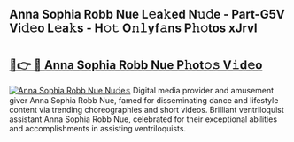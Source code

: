 ## Anna Sophia Robb Nue L𝚎a𝚔ed N𝚞𝚍e - Part-G5V Vi𝚍𝚎o L𝚎a𝚔s - H𝚘𝚝 O𝚗𝚕yf𝚊ns P𝚑𝚘tos xJrvl

# <h2><a href="http://kf0rusr.oniu.top/?m=Anna+Sophia+Robb+Nue">🔗👉 🔴 Anna Sophia Robb Nue P𝚑ot𝚘𝚜 V𝚒d𝚎o</a></h2>

[![Anna Sophia Robb Nue Nu𝚍e𝚜](https://i.imgur.com/0qMVB7G.gif)](http://kf0rusr.oniu.top/?m=Anna+Sophia+Robb+Nue)
Digital media provider and amusement giver Anna Sophia Robb Nue, famed for disseminating dance and lifestyle content via trending choreographies and short videos. Brilliant ventriloquist assistant Anna Sophia Robb Nue, celebrated for their exceptional abilities and accomplishments in assisting ventriloquists.  
